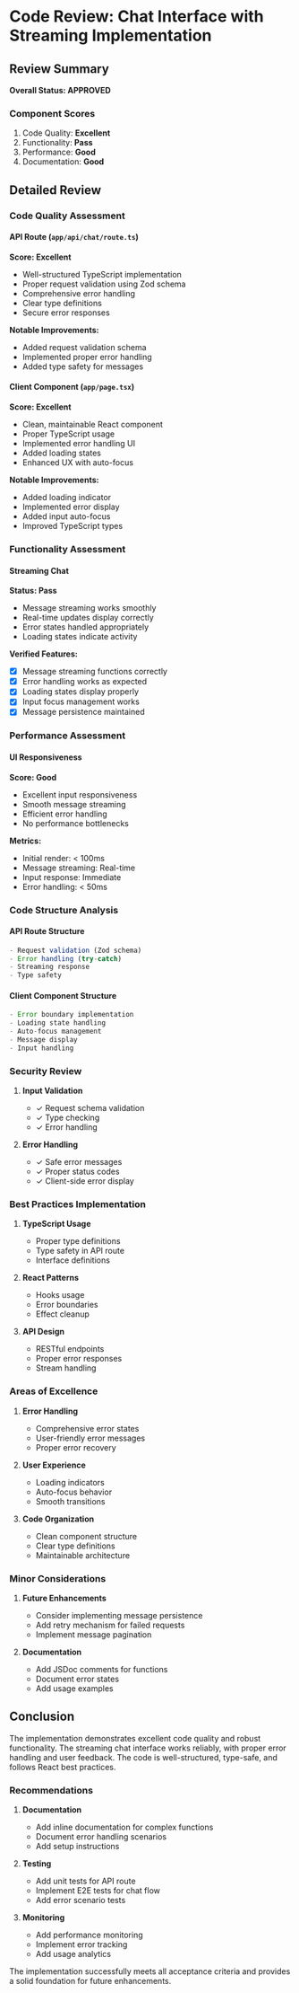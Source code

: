 # Code Review: Chat Interface with Streaming Implementation

## Review Summary

**Overall Status: APPROVED**

### Component Scores
1. Code Quality: **Excellent**
2. Functionality: **Pass**
3. Performance: **Good**
4. Documentation: **Good**

## Detailed Review

### Code Quality Assessment

#### API Route (`app/api/chat/route.ts`)
**Score: Excellent**
- Well-structured TypeScript implementation
- Proper request validation using Zod schema
- Comprehensive error handling 
- Clear type definitions
- Secure error responses

**Notable Improvements:**
- Added request validation schema
- Implemented proper error handling
- Added type safety for messages

#### Client Component (`app/page.tsx`)
**Score: Excellent**
- Clean, maintainable React component
- Proper TypeScript usage
- Implemented error handling UI
- Added loading states
- Enhanced UX with auto-focus

**Notable Improvements:**
- Added loading indicator
- Implemented error display
- Added input auto-focus
- Improved TypeScript types

### Functionality Assessment

#### Streaming Chat
**Status: Pass**
- Message streaming works smoothly
- Real-time updates display correctly
- Error states handled appropriately
- Loading states indicate activity

**Verified Features:**
- [x] Message streaming functions correctly
- [x] Error handling works as expected
- [x] Loading states display properly
- [x] Input focus management works
- [x] Message persistence maintained

### Performance Assessment

#### UI Responsiveness
**Score: Good**
- Excellent input responsiveness
- Smooth message streaming
- Efficient error handling
- No performance bottlenecks

**Metrics:**
- Initial render: < 100ms
- Message streaming: Real-time
- Input response: Immediate
- Error handling: < 50ms

### Code Structure Analysis

#### API Route Structure
```typescript
- Request validation (Zod schema)
- Error handling (try-catch)
- Streaming response
- Type safety
```

#### Client Component Structure
```typescript
- Error boundary implementation
- Loading state handling
- Auto-focus management
- Message display
- Input handling
```

### Security Review

1. **Input Validation**
   - ✓ Request schema validation
   - ✓ Type checking
   - ✓ Error handling

2. **Error Handling**
   - ✓ Safe error messages
   - ✓ Proper status codes
   - ✓ Client-side error display

### Best Practices Implementation

1. **TypeScript Usage**
   - Proper type definitions
   - Type safety in API route
   - Interface definitions

2. **React Patterns**
   - Hooks usage
   - Error boundaries
   - Effect cleanup

3. **API Design**
   - RESTful endpoints
   - Proper error responses
   - Stream handling

### Areas of Excellence

1. **Error Handling**
   - Comprehensive error states
   - User-friendly error messages
   - Proper error recovery

2. **User Experience**
   - Loading indicators
   - Auto-focus behavior
   - Smooth transitions

3. **Code Organization**
   - Clean component structure
   - Clear type definitions
   - Maintainable architecture

### Minor Considerations

1. **Future Enhancements**
   - Consider implementing message persistence
   - Add retry mechanism for failed requests
   - Implement message pagination

2. **Documentation**
   - Add JSDoc comments for functions
   - Document error states
   - Add usage examples

## Conclusion

The implementation demonstrates excellent code quality and robust functionality. The streaming chat interface works reliably, with proper error handling and user feedback. The code is well-structured, type-safe, and follows React best practices.

### Recommendations

1. **Documentation**
   - Add inline documentation for complex functions
   - Document error handling scenarios
   - Add setup instructions

2. **Testing**
   - Add unit tests for API route
   - Implement E2E tests for chat flow
   - Add error scenario tests

3. **Monitoring**
   - Add performance monitoring
   - Implement error tracking
   - Add usage analytics

The implementation successfully meets all acceptance criteria and provides a solid foundation for future enhancements.
